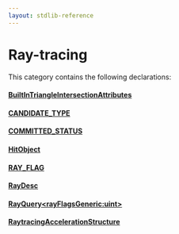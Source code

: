 ```yaml
---
layout: stdlib-reference
---
```

# Ray-tracing

This category contains the following declarations:

#### [BuiltInTriangleIntersectionAttributes](types/BuiltInTriangleIntersectionAttributes/index.md)

#### [CANDIDATE\_TYPE](types/CANDIDATE_TYPE.md)

#### [COMMITTED\_STATUS](types/COMMITTED_STATUS.md)

#### [HitObject](types/HitObject/index.md)

#### [RAY\_FLAG](types/RAY_FLAG.md)

#### [RayDesc](types/RayDesc/index.md)

#### [RayQuery\<rayFlagsGeneric:uint\>](types/RayQuery/index.md)

#### [RaytracingAccelerationStructure](types/RaytracingAccelerationStructure/index.md)

